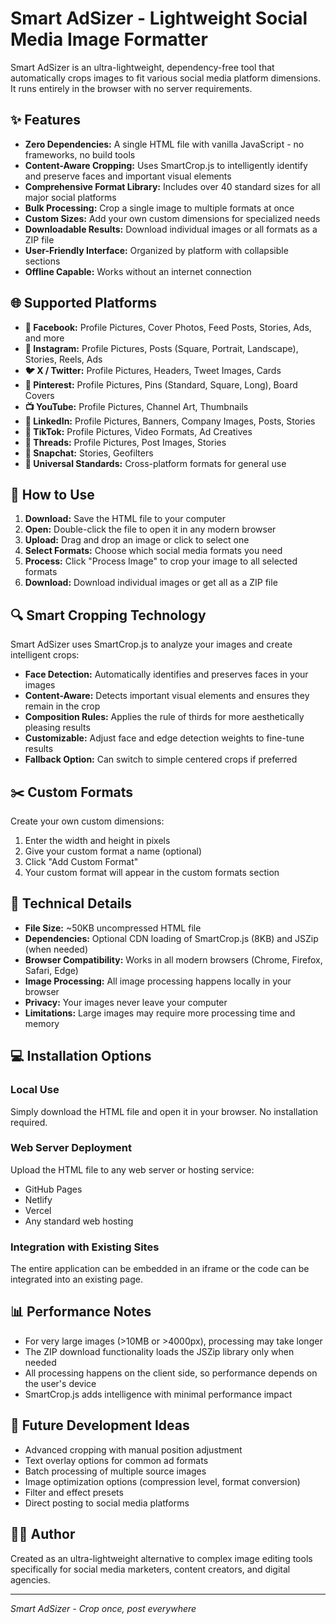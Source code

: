 # Smart AdSizer - Lightweight Social Media Image Formatter

Smart AdSizer is an ultra-lightweight, dependency-free tool that automatically crops images to fit various social media platform dimensions. It runs entirely in the browser with no server requirements.

## ✨ Features

- **Zero Dependencies:** A single HTML file with vanilla JavaScript - no frameworks, no build tools
- **Content-Aware Cropping:** Uses SmartCrop.js to intelligently identify and preserve faces and important visual elements
- **Comprehensive Format Library:** Includes over 40 standard sizes for all major social platforms
- **Bulk Processing:** Crop a single image to multiple formats at once
- **Custom Sizes:** Add your own custom dimensions for specialized needs
- **Downloadable Results:** Download individual images or all formats as a ZIP file
- **User-Friendly Interface:** Organized by platform with collapsible sections
- **Offline Capable:** Works without an internet connection

## 🌐 Supported Platforms

- **📘 Facebook:** Profile Pictures, Cover Photos, Feed Posts, Stories, Ads, and more
- **📸 Instagram:** Profile Pictures, Posts (Square, Portrait, Landscape), Stories, Reels, Ads
- **🐦 X / Twitter:** Profile Pictures, Headers, Tweet Images, Cards
- **📌 Pinterest:** Profile Pictures, Pins (Standard, Square, Long), Board Covers
- **📺 YouTube:** Profile Pictures, Channel Art, Thumbnails
- **💼 LinkedIn:** Profile Pictures, Banners, Company Images, Posts, Stories
- **🎵 TikTok:** Profile Pictures, Video Formats, Ad Creatives
- **📱 Threads:** Profile Pictures, Post Images, Stories
- **📣 Snapchat:** Stories, Geofilters
- **📲 Universal Standards:** Cross-platform formats for general use

## 🚀 How to Use

1. **Download:** Save the HTML file to your computer
2. **Open:** Double-click the file to open it in any modern browser
3. **Upload:** Drag and drop an image or click to select one
4. **Select Formats:** Choose which social media formats you need
5. **Process:** Click "Process Image" to crop your image to all selected formats
6. **Download:** Download individual images or get all as a ZIP file

## 🔍 Smart Cropping Technology

Smart AdSizer uses SmartCrop.js to analyze your images and create intelligent crops:

- **Face Detection:** Automatically identifies and preserves faces in your images
- **Content-Aware:** Detects important visual elements and ensures they remain in the crop
- **Composition Rules:** Applies the rule of thirds for more aesthetically pleasing results
- **Customizable:** Adjust face and edge detection weights to fine-tune results
- **Fallback Option:** Can switch to simple centered crops if preferred

## ✂️ Custom Formats

Create your own custom dimensions:

1. Enter the width and height in pixels
2. Give your custom format a name (optional)
3. Click "Add Custom Format"
4. Your custom format will appear in the custom formats section

## 🔧 Technical Details

- **File Size:** ~50KB uncompressed HTML file
- **Dependencies:** Optional CDN loading of SmartCrop.js (8KB) and JSZip (when needed)
- **Browser Compatibility:** Works in all modern browsers (Chrome, Firefox, Safari, Edge)
- **Image Processing:** All image processing happens locally in your browser
- **Privacy:** Your images never leave your computer
- **Limitations:** Large images may require more processing time and memory

## 💻 Installation Options

### Local Use
Simply download the HTML file and open it in your browser. No installation required.

### Web Server Deployment
Upload the HTML file to any web server or hosting service:
- GitHub Pages
- Netlify
- Vercel
- Any standard web hosting

### Integration with Existing Sites
The entire application can be embedded in an iframe or the code can be integrated into an existing page.

## 📊 Performance Notes

- For very large images (>10MB or >4000px), processing may take longer
- The ZIP download functionality loads the JSZip library only when needed
- All processing happens on the client side, so performance depends on the user's device
- SmartCrop.js adds intelligence with minimal performance impact

## 🔮 Future Development Ideas

- Advanced cropping with manual position adjustment
- Text overlay options for common ad formats
- Batch processing of multiple source images
- Image optimization options (compression level, format conversion)
- Filter and effect presets
- Direct posting to social media platforms

## 👨‍💻 Author

Created as an ultra-lightweight alternative to complex image editing tools specifically for social media marketers, content creators, and digital agencies.

---

*Smart AdSizer - Crop once, post everywhere*
